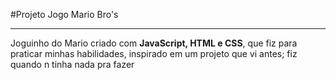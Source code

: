 #Projeto Jogo Mario Bro's
***
Joguinho do Mario criado com __JavaScript, HTML e CSS__, que fiz para praticar minhas habilidades, inspirado em um projeto que vi antes; fiz quando n tinha nada pra fazer
